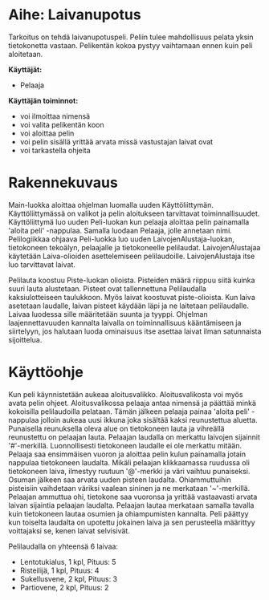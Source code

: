 # Aihe: Laivanupotus

Tarkoitus on tehdä laivanupotuspeli. Peliin tulee mahdollisuus pelata yksin tietokonetta vastaan. Pelikentän kokoa pystyy vaihtamaan ennen kuin peli aloitetaan.

**Käyttäjät:** 
* Pelaaja

**Käyttäjän toiminnot:**

* voi ilmoittaa nimensä
* voi valita pelikentän koon
* voi aloittaa pelin
* voi pelin sisällä yrittää arvata missä vastustajan laivat ovat
* voi tarkastella ohjeita




# Rakennekuvaus

Main-luokka aloittaa ohjelman luomalla uuden Käyttöliittymän. Käyttöliittymässä on valikot ja pelin aloitukseen tarvittavat toiminnallisuudet. Käyttöliittymä luo uuden Peli-luokan kun pelaaja aloittaa pelin painamalla 'aloita peli' -nappulaa. Samalla luodaan Pelaaja, jolle annetaan nimi.
Pelilogiikkaa ohjaava Peli-luokka luo uuden LaivojenAlustaja-luokan, tietokoneen tekoälyn, pelaajalle ja tietokoneelle pelilaudat. LaivojenAlustajaa käytetään Laiva-olioiden asettelemiseen pelilaudoille. LaivojenAlustaja itse luo tarvittavat laivat.

Pelilauta koostuu Piste-luokan olioista. Pisteiden määrä riippuu siitä kuinka suuri lauta alustetaan. Pisteet ovat tallennettuna Pelilaudalla kaksiulotteiseen taulukkoon. Myös laivat koostuvat piste-olioista. Kun laiva asetetaan laudalle, laivan pisteet käydään läpi ja ne laitetaan pelilaudalle.
Laivaa luodessa sille määritetään suunta ja tyyppi. Ohjelman laajennettavuuden kannalta laivalla on toiminnallisuus kääntämiseen ja siirtelyyn, jos halutaan luoda ominaisuus itse asettaa laivat ilman satunnaista sijoittelua.


# Käyttöohje

Kun peli käynnistetään aukeaa aloitusvalikko. Aloitusvalikosta voi myös avata pelin ohjeet. Aloitusvalikossa pelaaja antaa nimensä ja päättää minkä kokoisilla pelilaudoilla pelataan.
Tämän jälkeen pelaaja painaa 'aloita peli' -nappulaa jolloin aukeaa uusi ikkuna joka sisältää kaksi reunustettua aluetta. Punaisella reunuksella oleva alue on tietokoneen lauta ja vihreällä reunustettu on pelaajan lauta. Pelaajan laudalla on merkattu laivojen sijainnit '#'-merkillä. Luonnollisesti tietokoneen laudalle ei ole merkattu mitään.
Pelaaja saa ensimmäisen vuoron ja aloittaa pelin kulun painamalla jotain nappulaa tietokoneen laudalta. Mikäli pelaajan klikkaamassa ruudussa oli tietokoneen laiva, ilmestyy ruutuun '@'-merkki ja väri vaihtuu punaiseksi. Osuman jälkeen saa arvata uuden pisteen laudalta. Ohiammuttuihin pisteisiin vaihdetaan väriksi vaalean sininen ja ne merkataan '~'-merkillä.
Pelaajan ammuttua ohi, tietokone saa vuoronsa ja yrittää vastaavasti arvata laivan sijaintia pelaajan laudalta. Pelaajan lautaa merkataan samalla tavalla kuin tietokoneen lautaa osumien ja ohiampumisten kannalta.
Peli päättyy kun toiselta laudalta on upotettu jokainen laiva ja sen perusteella määrittyy voittajaksi se, kenen laivat selvisivät.

Pelilaudalla on yhteensä 6 laivaa:
- Lentotukialus, 1 kpl, Pituus: 5
- Risteilijä, 1 kpl, Pituus: 4
- Sukellusvene, 2 kpl, Pituus: 3
- Partiovene, 2 kpl, Pituus: 2
